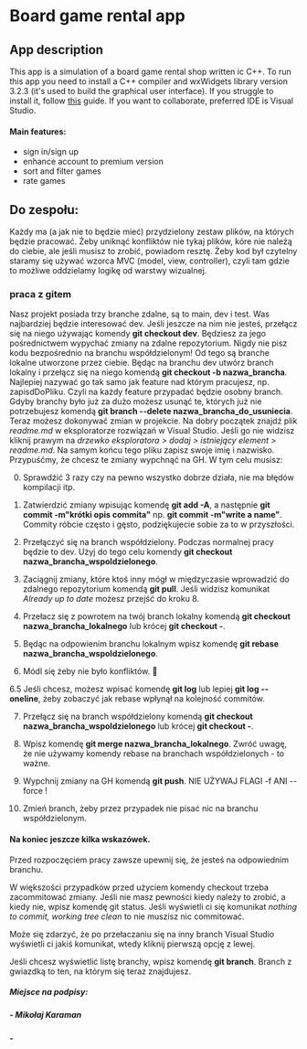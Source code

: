 # Board game rental app

## App description

This app is a simulation of a board game rental shop written ic C++. To run this app you need to install a C++ compiler and wxWidgets library version 3.2.3 (it's used to build the graphical user interface). If you struggle to install it, follow [this](https://www.youtube.com/watch?v=ONYW3hBbk-8&list=PLFk1_lkqT8MbVOcwEppCPfjGOGhLvcf9G&index=2) guide. If you want to collaborate, preferred IDE is Visual Studio. 

#### Main features:

- sign in/sign up
- enhance account to premium version
- sort and filter games
- rate games

## Do zespołu:

Każdy ma (a jak nie to będzie mieć) przydzielony zestaw plików, na których będzie pracować. Żeby uniknąć konfliktów nie tykaj plików, kóre nie należą do ciebie, ale jeśli musisz to zrobić, powiadom resztę. Żeby kod był czytelny staramy się używać wzorca MVC (model, view, controller), czyli tam gdzie to możliwe oddzielamy logikę od warstwy wizualnej.

### praca z gitem

Nasz projekt posiada trzy branche zdalne, są to main, dev i test. Was najbardziej będzie interesować dev. Jeśli jeszcze na nim nie jesteś, przełącz się na niego używając komendy **git checkout dev**. Będziesz za jego pośrednictwem wypychać zmiany na zdalne repozytorium. Nigdy nie pisz kodu bezpośrednio na branchu współdzielonym! Od tego są branche lokalne utworzone przez ciebie. Będąc na branchu dev utwórz branch lokalny i przełącz się na niego komendą **git checkout -b nazwa_brancha**. Najlepiej nazywać go tak samo jak feature nad którym pracujesz, np. zapisdDoPliku. Czyli na każdy feature przypadać będzie osobny branch. Gdyby branchy było już za dużo możesz usunąć te, których już nie potrzebujesz komendą **git branch --delete nazwa_brancha_do_usuniecia**. Teraz możesz dokonywać zmian w projekcie. Na dobry początek znajdź plik _readme.md_ w eksploratorze rozwiązań w Visual Studio. Jeśli go nie widzisz kliknij prawym na _drzewko eksploratora > dodaj > istniejący element > readme.md_. Na samym końcu tego pliku zapisz swoje imię i nazwisko. Przypuśćmy, że chcesz te zmiany wypchnąć na GH. W tym celu musisz:

0. Sprawdźić 3 razy czy na pewno wszystko dobrze działa, nie ma błędów kompilacji itp.

1. Zatwierdzić zmiany wpisując komendę **git add -A**, a następnie **git commit -m"krótki opis commita"** np. **git commit -m"write a name"**. Commity róbcie często i gęsto, podziękujecie sobie za to w przyszłości.

2. Przełączyć się na branch współdzielony. Podczas normalnej pracy będzie to dev. Użyj do tego celu komendy **git checkout nazwa_brancha_wspoldzielonego**.

3. Zaciągnij zmiany, które ktoś inny mógł w międzyczasie wprowadzić do zdalnego repozytorium komendą **git pull**. Jeśli widzisz komunikat _Already up to date_ możesz przejść do kroku 8.

4. Przełacz się z powrotem na twój branch lokalny komendą **git checkout nazwa_brancha_lokalnego** lub krócej **git checkout -**.

5. Będąc na odpowienim branchu lokalnym wpisz komendę **git rebase nazwa_brancha_wspoldzielonego**.

6. Módl się żeby nie było konfliktów. 🙏

6.5 Jeśli chcesz, możesz wpisać komendę **git log** lub lepiej **git log --oneline**, żeby zobaczyć jak rebase wpłynął na kolejność commitów.

7. Przełącz się na branch współdzielony komendą **git checkout nazwa_brancha_wspoldzielonego** lub krócej **git checkout -**.

8. Wpisz komendę **git merge nazwa_brancha_lokalnego**. Zwróć uwagę, że nie używamy komendy rebase na branchach współdzielonych - to ważne.

9. Wypchnij zmiany na GH komendą **git push**. NIE UŻYWAJ FLAGI -f ANI --force !

10. Zmień branch, żeby przez przypadek nie pisać nic na branchu współdzielonym.

#### Na koniec jeszcze kilka wskazówek.

Przed rozpoczęciem pracy zawsze upewnij się, że jesteś na odpowiednim branchu.

W większości przypadków przed użyciem komendy checkout trzeba zacommitować zmiany. Jeśli nie masz pewności kiedy należy to zrobić, a kiedy nie, wpisz komendę git status. Jeśli wyświetli ci się komunikat _nothing to commit, working tree clean_ to nie muszisz nic commitować.

Może się zdarzyć, że po przełaczaniu się na inny branch Visual Studio wyświetli ci jakiś komunikat, wtedy kliknij pierwszą opcję z lewej.

Jeśli chcesz wyświetlić listę branchy, wpisz komendę **git branch**. Branch z gwiazdką to ten, na którym się teraz znajdujesz.

##### Miejsce na podpisy:

##### - Mikołaj Karaman

##### -

